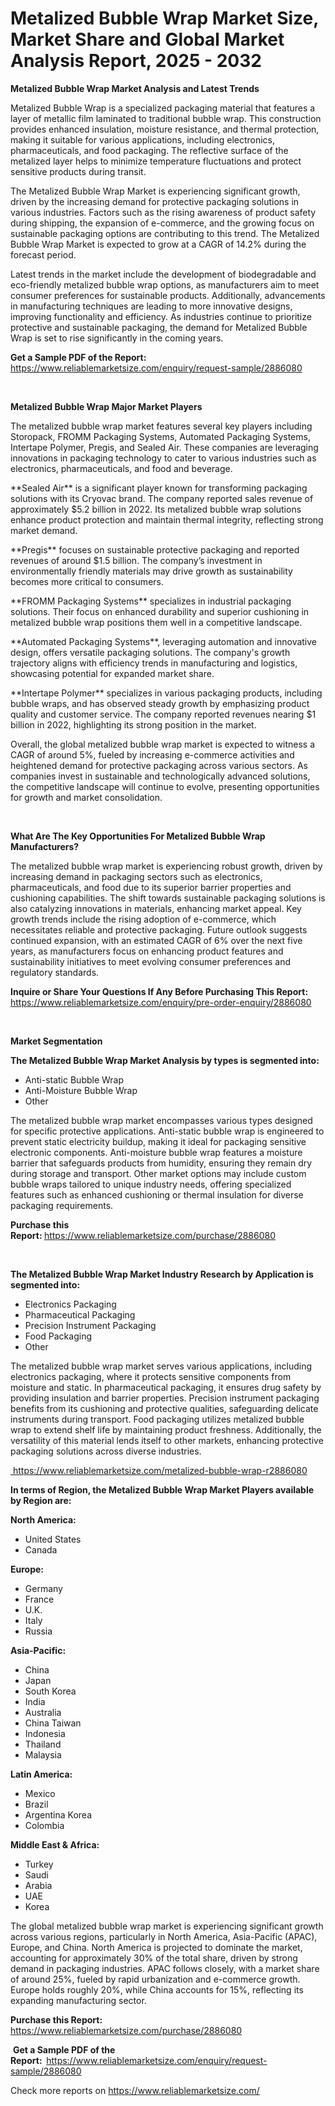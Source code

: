 <p><h1>Metalized Bubble Wrap Market Size, Market Share and Global Market Analysis Report, 2025 - 2032</h1></p><p><strong>Metalized Bubble Wrap Market Analysis and Latest Trends</strong></p>
<p><p>Metalized Bubble Wrap is a specialized packaging material that features a layer of metallic film laminated to traditional bubble wrap. This construction provides enhanced insulation, moisture resistance, and thermal protection, making it suitable for various applications, including electronics, pharmaceuticals, and food packaging. The reflective surface of the metalized layer helps to minimize temperature fluctuations and protect sensitive products during transit.</p><p>The Metalized Bubble Wrap Market is experiencing significant growth, driven by the increasing demand for protective packaging solutions in various industries. Factors such as the rising awareness of product safety during shipping, the expansion of e-commerce, and the growing focus on sustainable packaging options are contributing to this trend. The Metalized Bubble Wrap Market is expected to grow at a CAGR of 14.2% during the forecast period. </p><p>Latest trends in the market include the development of biodegradable and eco-friendly metalized bubble wrap options, as manufacturers aim to meet consumer preferences for sustainable products. Additionally, advancements in manufacturing techniques are leading to more innovative designs, improving functionality and efficiency. As industries continue to prioritize protective and sustainable packaging, the demand for Metalized Bubble Wrap is set to rise significantly in the coming years.</p></p>
<p><strong>Get a Sample PDF of the Report:&nbsp;</strong> <a href="https://www.reliablemarketsize.com/enquiry/request-sample/2886080?utm_campaign=3262&utm_medium=2&utm_source=Github&utm_content=ia&utm_term=13032025&utm_id=metalized-bubble-wrap">https://www.reliablemarketsize.com/enquiry/request-sample/2886080</a></p>
<p>&nbsp;</p>
<p><strong>Metalized Bubble Wrap Major Market Players</strong></p>
<p><p>The metalized bubble wrap market features several key players including Storopack, FROMM Packaging Systems, Automated Packaging Systems, Intertape Polymer, Pregis, and Sealed Air. These companies are leveraging innovations in packaging technology to cater to various industries such as electronics, pharmaceuticals, and food and beverage.</p><p>**Sealed Air** is a significant player known for transforming packaging solutions with its Cryovac brand. The company reported sales revenue of approximately $5.2 billion in 2022. Its metalized bubble wrap solutions enhance product protection and maintain thermal integrity, reflecting strong market demand.</p><p>**Pregis** focuses on sustainable protective packaging and reported revenues of around $1.5 billion. The company’s investment in environmentally friendly materials may drive growth as sustainability becomes more critical to consumers.</p><p>**FROMM Packaging Systems** specializes in industrial packaging solutions. Their focus on enhanced durability and superior cushioning in metalized bubble wrap positions them well in a competitive landscape.</p><p>**Automated Packaging Systems**, leveraging automation and innovative design, offers versatile packaging solutions. The company's growth trajectory aligns with efficiency trends in manufacturing and logistics, showcasing potential for expanded market share.</p><p>**Intertape Polymer** specializes in various packaging products, including bubble wraps, and has observed steady growth by emphasizing product quality and customer service. The company reported revenues nearing $1 billion in 2022, highlighting its strong position in the market.</p><p>Overall, the global metalized bubble wrap market is expected to witness a CAGR of around 5%, fueled by increasing e-commerce activities and heightened demand for protective packaging across various sectors. As companies invest in sustainable and technologically advanced solutions, the competitive landscape will continue to evolve, presenting opportunities for growth and market consolidation.</p></p>
<p>&nbsp;</p>
<p><strong>What Are The Key Opportunities For Metalized Bubble Wrap Manufacturers?</strong></p>
<p><p>The metalized bubble wrap market is experiencing robust growth, driven by increasing demand in packaging sectors such as electronics, pharmaceuticals, and food due to its superior barrier properties and cushioning capabilities. The shift towards sustainable packaging solutions is also catalyzing innovations in materials, enhancing market appeal. Key growth trends include the rising adoption of e-commerce, which necessitates reliable and protective packaging. Future outlook suggests continued expansion, with an estimated CAGR of 6% over the next five years, as manufacturers focus on enhancing product features and sustainability initiatives to meet evolving consumer preferences and regulatory standards.</p></p>
<p><strong>Inquire or Share Your Questions If Any Before Purchasing This Report:</strong> <a href="https://www.reliablemarketsize.com/enquiry/pre-order-enquiry/2886080?utm_campaign=3262&utm_medium=2&utm_source=Github&utm_content=ia&utm_term=13032025&utm_id=metalized-bubble-wrap">https://www.reliablemarketsize.com/enquiry/pre-order-enquiry/2886080</a></p>
<p>&nbsp;</p>
<p><strong>Market Segmentation</strong></p>
<p><strong>The Metalized Bubble Wrap Market Analysis by types is segmented into:</strong></p>
<p><ul><li>Anti-static Bubble Wrap</li><li>Anti-Moisture Bubble Wrap</li><li>Other</li></ul></p>
<p><p>The metalized bubble wrap market encompasses various types designed for specific protective applications. Anti-static bubble wrap is engineered to prevent static electricity buildup, making it ideal for packaging sensitive electronic components. Anti-moisture bubble wrap features a moisture barrier that safeguards products from humidity, ensuring they remain dry during storage and transport. Other market options may include custom bubble wraps tailored to unique industry needs, offering specialized features such as enhanced cushioning or thermal insulation for diverse packaging requirements.</p></p>
<p><strong>Purchase this Report:&nbsp;</strong><a href="https://www.reliablemarketsize.com/purchase/2886080?utm_campaign=3262&utm_medium=2&utm_source=Github&utm_content=ia&utm_term=13032025&utm_id=metalized-bubble-wrap">https://www.reliablemarketsize.com/purchase/2886080</a></p>
<p>&nbsp;</p>
<p><strong>The Metalized Bubble Wrap Market Industry Research by Application is segmented into:</strong></p>
<p><ul><li>Electronics Packaging</li><li>Pharmaceutical Packaging</li><li>Precision Instrument Packaging</li><li>Food Packaging</li><li>Other</li></ul></p>
<p><p>The metalized bubble wrap market serves various applications, including electronics packaging, where it protects sensitive components from moisture and static. In pharmaceutical packaging, it ensures drug safety by providing insulation and barrier properties. Precision instrument packaging benefits from its cushioning and protective qualities, safeguarding delicate instruments during transport. Food packaging utilizes metalized bubble wrap to extend shelf life by maintaining product freshness. Additionally, the versatility of this material lends itself to other markets, enhancing protective packaging solutions across diverse industries.</p></p>
<p><a href="https://www.reliablemarketsize.com/metalized-bubble-wrap-r2886080?utm_campaign=3262&utm_medium=2&utm_source=Github&utm_content=ia&utm_term=13032025&utm_id=metalized-bubble-wrap">&nbsp;https://www.reliablemarketsize.com/metalized-bubble-wrap-r2886080</a></p>
<p><strong>In terms of Region, the Metalized Bubble Wrap Market Players available by Region are:</strong></p>
<p>
    <p> <strong> North America: </strong>
        <ul>
            <li>United States</li>
            <li>Canada</li>
        </ul>
        </p> 
    <p> <strong> Europe: </strong>
        <ul>
            <li>Germany</li>
            <li>France</li>
            <li>U.K.</li>
            <li>Italy</li>
            <li>Russia</li>
        </ul>
        </p> 
    <p> <strong> Asia-Pacific: </strong>
        <ul>
            <li>China</li>
            <li>Japan</li>
            <li>South Korea</li>
            <li>India</li>
            <li>Australia</li>
            <li>China Taiwan</li>
            <li>Indonesia</li>
            <li>Thailand</li>
            <li>Malaysia</li>
        </ul>
        </p> 
    <p> <strong> Latin America: </strong>
        <ul>
            <li>Mexico</li>
            <li>Brazil</li>
            <li>Argentina Korea</li>
            <li>Colombia</li>
        </ul>
        </p> 
    <p> <strong> Middle East & Africa: </strong>
        <ul>
            <li>Turkey</li>
            <li>Saudi</li>
            <li>Arabia</li>
            <li>UAE</li>
            <li>Korea</li>
        </ul>
    </p>
    </p>
<p><p>The global metalized bubble wrap market is experiencing significant growth across various regions, particularly in North America, Asia-Pacific (APAC), Europe, and China. North America is projected to dominate the market, accounting for approximately 30% of the total share, driven by strong demand in packaging industries. APAC follows closely, with a market share of around 25%, fueled by rapid urbanization and e-commerce growth. Europe holds roughly 20%, while China accounts for 15%, reflecting its expanding manufacturing sector.</p></p>
<p><strong>Purchase this Report: </strong><a href="https://www.reliablemarketsize.com/purchase/2886080?utm_campaign=3262&utm_medium=2&utm_source=Github&utm_content=ia&utm_term=13032025&utm_id=metalized-bubble-wrap">https://www.reliablemarketsize.com/purchase/2886080</a></p>
<p>&nbsp;<strong>Get a Sample PDF of the Report:&nbsp;&nbsp;</strong><a href="https://www.reliablemarketsize.com/enquiry/request-sample/2886080?utm_campaign=3262&utm_medium=2&utm_source=Github&utm_content=ia&utm_term=13032025&utm_id=metalized-bubble-wrap">https://www.reliablemarketsize.com/enquiry/request-sample/2886080</a></p>
<p><strong></strong></p>
<p>Check more reports on <a href="https://www.reliablemarketsize.com/?utm_campaign=3262&utm_medium=2&utm_source=Github&utm_content=ia&utm_term=13032025&utm_id=metalized-bubble-wrap">https://www.reliablemarketsize.com/</a></p>